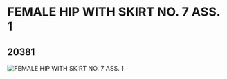 # FEMALE HIP WITH SKIRT NO. 7 ASS. 1
## 20381
![FEMALE HIP WITH SKIRT NO. 7 ASS. 1](https://lc-www-live-s.legocdn.com/media/bricks/5/2/6107429.jpg)